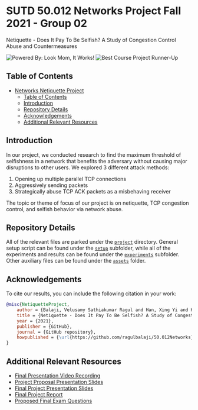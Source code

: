 # SUTD 50.012 Networks Project Fall 2021 - Group 02 <a name="top"></a>

Netiquette - Does It Pay To Be Selfish? A Study of Congestion Control Abuse and Countermeasures

![Powered By: Look Mom, It Works!](https://img.shields.io/badge/Powered%20By-Look%20Mom%2C%20It%20Works!-brightgreen?style=for-the-badge) ![Best Course Project Runner-Up](https://img.shields.io/badge/-Best%20Course%20Project%20Runner--Up-blueviolet?style=for-the-badge)

## Table of Contents <a name="toc"></a>

- [Networks Netiquette Project](#top)
  - [Table of Contents](#toc)
  - [Introduction](#introduction)
  - [Repository Details](#description)
  - [Acknowledgements](#acknowledgements)
  - [Additional Relevant Resources](#resources)

## Introduction <a name="introduction"></a>

In our project, we conducted research to find the maximum threshold of selfishness in a network that benefits the adversary without causing major disruptions to other users. We explored 3 different attack methods:

1. Opening up multiple parallel TCP connections
2. Aggressively sending packets
3. Strategically abuse TCP ACK packets as a misbehaving receiver

The topic or theme of focus of our project is on netiquette, TCP congestion control, and selfish behavior via network abuse.

## Repository Details <a name="description"></a>

All of the relevant files are parked under the [`project`](./project) directory. General setup script can be found under the [`setup`](./project/setup) subfolder, while all of the experiments and results can be found under the [`experiments`](./project/experiments) subfolder. Other auxiliary files can be found under the [`assets`](./assets) folder.

## Acknowledgements <a name="acknowledgements"></a>

To cite our results, you can include the following citation in your work:

```bibtex
@misc{NetiquetteProject,
    author = {Balaji, Velusamy Sathiakumar Ragul and Han, Xing Yi and Huang, He and Qiao, Yingjie and Tiovalen, James Raphael and Zhang, Peiyuan},
    title = {Netiquette - Does It Pay To Be Selfish? A Study of Congestion Control Abuse and Countermeasures},
    year = {2021},
    publisher = {GitHub},
    journal = {GitHub repository},
    howpublished = {\url{https://github.com/ragulbalaji/50.012Networks}}
}
```

## Additional Relevant Resources <a name="resources"></a>

- [Final Presentation Video Recording](https://youtu.be/62V0TDXmmlM)
- [Project Proposal Presentation Slides](./assets/proposal_presentation.pdf)
- [Final Project Presentation Slides](./assets/final_presentation.pdf)
- [Final Project Report](./assets/final_report.pdf)
- [Proposed Final Exam Questions](./assets/final_exam_questions.pdf)
